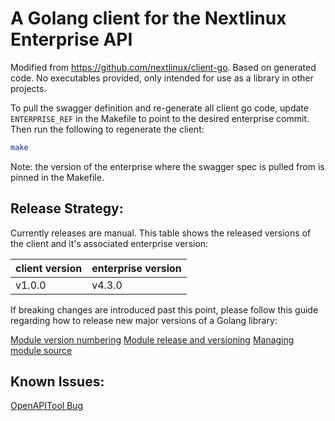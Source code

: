 # A Golang client for the Nextlinux Enterprise API

Modified from https://github.com/nextlinux/client-go.
Based on generated code. No executables provided, only intended for use as a library in other projects.

To pull the swagger definition and re-generate all client go code, update `ENTERPRISE_REF` in the Makefile to point to
the desired enterprise commit. Then run the following to regenerate the client:

```bash
make
```

Note: the version of the enterprise where the swagger spec is pulled from is pinned in the Makefile.

## Release Strategy:

Currently releases are manual. This table shows the released versions of the client and it's associated enterprise version:

| client version | enterprise version |
| -------------- | ------------------ |
| v1.0.0         | v4.3.0             |

If breaking changes are introduced past this point, please follow this guide regarding how to release new
major versions of a Golang library:

[Module version numbering](https://go.dev/doc/modules/version-numbers)
[Module release and versioning](https://go.dev/doc/modules/release-workflow)
[Managing module source](https://go.dev/doc/modules/managing-source)

## Known Issues:

[OpenAPITool Bug](DEVELOPER.md)
